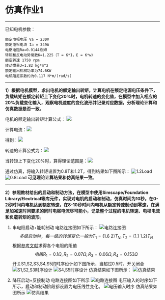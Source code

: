 ﻿# 仿真作业1
---
已知电机参数：
    
    额定电枢电压 Va = 230V
    额定电枢电流 Ia = 349A
    电枢电阻Ra=0.0144欧姆
    转矩和反电动势常数K=1.225（T = K*I，E = K*w）
    额定转速 1750 rpm
    转动惯量J=1.82 kg*m^2
    额定输出机械功率为74.6KW
    电机阻尼系数约为0.117 N*m/(rad/s)

---
**1）根据电机模型，求出电机的额定输出转矩，计算电机在额定电源电压条件下，负载转矩在额定转矩上下变化20%时，电机转速的变化值，在模型中加入相应的20%负载变化输入，观察电机速度的变化波形并记录对应数据，分析理论计算和仿真数据是否一致。**

电机的额定输出转矩计算公式：
<img src="http://chart.googleapis.com/chart?cht=tx&chl= $$T_{N}=KI-0.117\omega$$" style="border:none;">

计算电流：<img src="http://chart.googleapis.com/chart?cht=tx&chl= $I = \frac{U-E}{R_a} = \frac{U-K\omega}{R_a}=383.58A$" style="border:none;">

得到：<img src="http://chart.googleapis.com/chart?cht=tx&chl= $T_{N}=448.45N·m$" style="border:none;">

转速的计算公式为：<img src="http://chart.googleapis.com/chart?cht=tx&chl= $n= \frac{U}{K_e\Phi}-\frac{R_aT}{K_eK_t\Phi^2}$" style="border:none;">

当转矩上下变化20%时，算得理论范围是：<img src="http://chart.googleapis.com/chart?cht=tx&chl=$$[1741.8,1758.2]$$" style="border:none;">

通过仿真，将输入转矩设置为0.8T和1.2T，得到结果如下图所示：
    ![1.2Load](https://github.com/Chan-Sun/homework/blob/master/U201611953/picture/output_1.1.jpg)
    ![0.8Load](https://github.com/Chan-Sun/homework/blob/master/U201611953/picture/output_1.2.jpg)
    **可见理论计算结果和仿真结果一致**。

---    
**2）参照教材给出的启动和制动方法，在模型中使用Simscape/Foundation Library/Electrical等库元件，实现对电机的启动和制动，仿真时间为10秒，在0-2秒时间内电机达到额定转速，在8-10秒时间内电机从额定转速制动到零速，在满足加减速时间要求的同时电枢电流尽可能小，记录整个过程的电机转速、电枢电流和负载转矩的波形**。

1. 串电阻启动+能耗制动
    电路连接图如下所示：
![电路连接图](https://github.com/Chan-Sun/homework/blob/master/U201611953/picture/connect_2.1.jpg)
$$多级启动时，每一级的转矩变化一般为 T_1 = (1.6~2)T_N,T_2=(1.1~1.2)T_N$$ 根据[参考文献](http://kns.cnki.net/KCMS/detail/detail.aspx?dbcode=CJFQ&dbname=CJFD2013&filename=DZJS201307002&uid=WEEvREcwSlJHSldRa1FhdkJkVG1CcDNaTnpUR3JqeUZwbmY0RG1jd0h0cz0=$9A4hF_YAuvQ5obgVAqNKPCYcEjKensW4IQMovwHtwkF4VYPoHbKxJw!!&v=MDA4ODhaT2R2Rnlyblc3ek1JVGZCZmJHNEg5TE1xSTlGWm9SOGVYMUx1eFlTN0RoMVQzcVRyV00xRnJDVVJMT2Y=)求得各个电阻的阻值$$电阻R_1 = 0.1\Omega,R_2=0.07\Omega,R_3=0.06\Omega,R_4=0.153\Omega$$
开关S1,S2,S3,S4,S5的时序设计如下图所示，当超过0.5时，开关闭合
![S1,S2,S3时序设计](https://github.com/Chan-Sun/homework/blob/master/U201611953/picture/set_2.1.jpg)
![S4,S5时序设计](https://github.com/Chan-Sun/homework/blob/master/U201611953/picture/set_2.2.jpg)
仿真结果如下图所示：
![仿真结果](https://github.com/Chan-Sun/homework/blob/master/U201611953/picture/output_2.2.jpg)

2. 降压启动+反接制动
电路连接图如下所示
![电路连接图](https://github.com/Chan-Sun/homework/blob/master/U201611953/picture/connector_2.2.jpg)
电压输入的时序如下所示，启动和制动阶段都设置为电压线性变化。
![电压输入时序](https://github.com/Chan-Sun/homework/blob/master/U201611953/picture/simulation_1.jpg)
仿真结果如图所示
![仿真结果](https://github.com/Chan-Sun/homework/blob/master/U201611953/picture/output_2.1.jpg)





